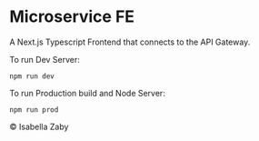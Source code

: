 # Microservice FE 

A Next.js Typescript Frontend that connects to the API Gateway.

To run Dev Server:
```
npm run dev
```

To run Production build and Node Server: 
```
npm run prod
```

© Isabella Zaby
